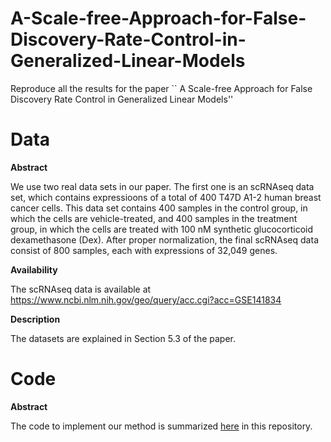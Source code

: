 # A-Scale-free-Approach-for-False-Discovery-Rate-Control-in-Generalized-Linear-Models
Reproduce all the results for the paper `` A Scale-free Approach for False Discovery Rate Control in Generalized Linear Models''

# Data

**Abstract**

We use two real data sets in our paper. The first one is an scRNAseq data set, which contains expressioons of a total of 400 T47D A1-2 human breast cancer cells. This data set contains 400 samples in the control group, in which the cells are vehicle-treated, and 400 samples in the treatment group, in which the cells are treated with 100 nM synthetic glucocorticoid dexamethasone (Dex). After proper normalization, the final scRNAseq data consist of 800 samples, each with  expressions of 32,049 genes.

**Availability**

The scRNAseq data is available at
https://www.ncbi.nlm.nih.gov/geo/query/acc.cgi?acc=GSE141834

**Description**

The datasets are explained in Section 5.3 of the paper.

# Code

**Abstract**

The code to implement our method is summarized [here](https://github.com/Jeremy690/-A-Scale-free-Approach-for-False-Discovery-Rate-Control-in-Generalized-Linear-Models/tree/main/code/functions) in this repository.
